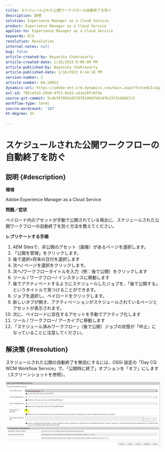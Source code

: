 ```yaml
---
title: スケジュールされた公開ワークフローの自動終了を防ぐ
description: 説明
solution: Experience Manager as a Cloud Service
product: Experience Manager as a Cloud Service
applies-to: Experience Manager as a Cloud Service
keywords: KCS
resolution: Resolution
internal-notes: null
bug: false
article-created-by: Nayanika Chakravarty
article-created-date: 1/16/2023 6:06:09 PM
article-published-by: Nayanika Chakravarty
article-published-date: 1/16/2023 6:44:18 PM
version-number: 2
article-number: KA-20052
dynamics-url: https://adobe-ent.crm.dynamics.com/main.aspx?forceUCI=1&pagetype=entityrecord&etn=knowledgearticle&id=d9c58173-c895-ed11-aad1-6045bd006149
exl-id: 705ce543-25b0-4f53-9a32-a31e20fc0f4e
source-git-commit: 9c4bf8f092e95707619907b610fb23f2545697c5
workflow-type: tm+mt
source-wordcount: '187'
ht-degree: 3%

---
```


# スケジュールされた公開ワークフローの自動終了を防ぐ

## 説明 {#description}


<b>環境</b>

Adobe Experience Manager as a Cloud Service

<b>問題／症状</b>

ペイロード内のアセットが手動で公開されている場合に、スケジュールされた公開ワークフローの自動終了を防ぐ方法を教えてください。

<b>レプリケートする手順</b>

1. AEM Sitesで、非公開のアセット（画像）があるページを選択します。
2. 「公開を管理」をクリックします。
3. 後で選択»将来の日付を選択します
4. 次へ/ ページを選択をクリックします。
5. 次へ/ワークフロータイトルを入力（例：後で公開）をクリックします
6. ツール / ワークフロー/ インスタンスに移動します
7. 後でアクティベートするようにスケジュールしたジョブを、「後で公開する」というタイトルで見つけることができます。
8. ジョブを選択し、ペイロードをクリックします。
9. 新しいタブが開き、アクティベーションがスケジュールされているページとアセットが表示されます。
10. 次に、ペイロードに存在するアセットを手動でアクティブ化します
11. ツール / ワークフロー/ アーカイブに移動します
12. 「スケジュール済みワークフロー」（後で公開）ジョブの状態が「中止」になっていることに注意してください。



## 解決策 {#resolution}


スケジュールされた公開の自動終了を無効にするには、OSGi 設定の「Day CQ WCM Workflow Service」で、「公開時に終了」オプションを「オフ」にします（スクリーンショットを参照）。

![](assets/d1e5b094-d901-ed11-82e4-00224809fe22.png)
